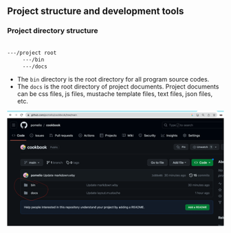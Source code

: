 ## Project structure and development tools

### Project directory structure
```

---/project root
     ---/bin
     ---/docs
```


- The `bin` directory is the root directory for all program source codes.
- The `docs` is the root directory of project documents. Project documents can be css files, js files, mustache template files, text files, json files, etc.


![project file system structure](/docs/project_file_structure.png)
